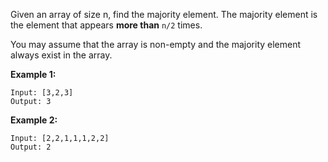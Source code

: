 Given an array of size n, find the majority element. The majority element is the element that appears __more than__ `n/2` times.

You may assume that the array is non-empty and the majority element always exist in the array.

__Example 1:__

```
Input: [3,2,3]
Output: 3
```

__Example 2:__

```
Input: [2,2,1,1,1,2,2]
Output: 2
```
